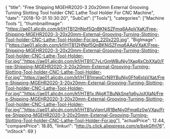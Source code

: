 {
	"title": "Free Shipping MGEHR2020-3 20x20mm External Grooving Turning Slotting Tool holder  CNC Lathe Tool Holder For CNC Machine",
	"date": "2018-10-31 10:30:20",
	"SubCat": ["Tools"],
	"categories": ["Machine Tools "],
	"thumbnailImage": "https://ae01.alicdn.com/kf/HTB12HNpf5QnBKNjSZFmq6AApVXaK/Free-Shipping-MGEHR2020-3-20x20mm-External-Grooving-Turning-Slotting-Tool-holder-CNC-Lathe-Tool-Holder-For.jpg_220x220.jpg",
	"BigImage": ["https://ae01.alicdn.com/kf/HTB12HNpf5QnBKNjSZFmq6AApVXaK/Free-Shipping-MGEHR2020-3-20x20mm-External-Grooving-Turning-Slotting-Tool-holder-CNC-Lathe-Tool-Holder-For.jpg","https://ae01.alicdn.com/kf/HTB1C7yLrGmWBuNjy1Xaq6xCbXXa0/Free-Shipping-MGEHR2020-3-20x20mm-External-Grooving-Turning-Slotting-Tool-holder-CNC-Lathe-Tool-Holder-For.jpg","https://ae01.alicdn.com/kf/HTB1mwqCrN9YBuNjy0Ffq6xIsVXat/Free-Shipping-MGEHR2020-3-20x20mm-External-Grooving-Turning-Slotting-Tool-holder-CNC-Lathe-Tool-Holder-For.jpg","https://ae01.alicdn.com/kf/HTB1x.INjgKTBuNkSne1q6yJoXXaN/Free-Shipping-MGEHR2020-3-20x20mm-External-Grooving-Turning-Slotting-Tool-holder-CNC-Lathe-Tool-Holder-For.jpg","https://ae01.alicdn.com/kf/HTB1uVqnrUR1BeNjy0Fmq6z0wVXav/Free-Shipping-MGEHR2020-3-20x20mm-External-Grooving-Turning-Slotting-Tool-holder-CNC-Lathe-Tool-Holder-For.jpg"],
	"actualPrice": 12.44,
	"comparePrice": 18.85,
	"linkurl": "http://s.click.aliexpress.com/e/bxkGfH76",
	"inStock": 69
}
